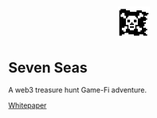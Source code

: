 <p align="center">
  <img width="64" height="64" src="./img/jolly_roger.png">
</p>

# Seven Seas

A web3 treasure hunt Game-Fi adventure.

[Whitepaper](README)

